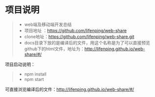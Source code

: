 # 项目说明
>* web端及移动端开发总结
>* 项目地址 ：https://github.com/lifenping/web-share
>* clone地址：https://github.com/lifenping/web-share.git
>* docs目录下放的是编译后的文件，用这个名称是为了可以直接预览github下的html文件，地址为：http://lifenping.github.io/web-share/#/


项目启动说明：
>* npm install
>* npm start

可直接浏览编译后的文件：http://lifenping.github.io/web-share/#/
